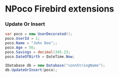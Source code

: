 # NPoco Firebird extensions

### Update Or Insert

```csharp
var poco = new UserDecorated();
poco.UserId = 1;
poco.Name = "John Doe";;
poco.Age = 56;
poco.Savings = decimal)345.23;
poco.DateOfBirth = DateTime.Now;

IDatabase db = new Database("connStringName");
db.UpdateOrInsert(poco);
```
